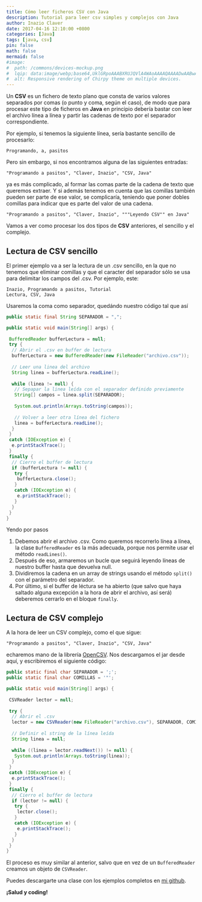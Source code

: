 ```yaml
---
title: Cómo leer ficheros CSV con Java
description: Tutorial para leer csv simples y complejos con Java
author: Inazio Claver
date: 2017-04-16 12:10:00 +0800
categories: [Java]
tags: [java, csv]
pin: false
math: false
mermaid: false
#image:
#  path: /commons/devices-mockup.png
#  lqip: data:image/webp;base64,UklGRpoAAABXRUJQVlA4WAoAAAAQAAAADwAABwAAQUxQSDIAAAARL0AmbZurmr57yyIiqE8oiG0bejIYEQTgqiDA9vqnsUSI6H+oAERp2HZ65qP/VIAWAFZQOCBCAAAA8AEAnQEqEAAIAAVAfCWkAALp8sF8rgRgAP7o9FDvMCkMde9PK7euH5M1m6VWoDXf2FkP3BqV0ZYbO6NA/VFIAAAA
#  alt: Responsive rendering of Chirpy theme on multiple devices.
---
```


Un **CSV** es un fichero de texto plano que consta de varios valores separados por comas (o punto y coma, según el caso), de modo que para procesar este tipo de ficheros en **Java** en principio debería bastar con leer el archivo línea a línea y partir las cadenas de texto por el separador correspondiente.

Por ejemplo, si tenemos la siguiente línea, sería bastante sencillo de procesarlo:

```
Programando, a, pasitos
```

Pero sin embargo, si nos encontramos alguna de las siguientes entradas:

```
"Programando a pasitos", "Claver, Inazio", "CSV, Java"
```

ya es más complicado, al formar las comas parte de la cadena de texto que queremos extraer. Y si además tenemos en cuenta que las comillas también pueden ser parte de ese valor, se complicaría, teniendo que poner dobles comillas para indicar que es parte del valor de una cadena.

```
"Programando a pasitos", "Claver, Inazio", """Leyendo CSV"" en Java"
```

Vamos a ver como procesar los dos tipos de **CSV** anteriores, el sencillo y el complejo.

## Lectura de CSV sencillo

El primer ejemplo va a ser la lectura de un .csv sencillo, en la que no tenemos que eliminar comillas y que el caracter del separador sólo se usa para delimitar los campos del .csv. Por ejemplo, este:

```
Inazio, Programando a pasitos, Tutorial
Lectura, CSV, Java
```

Usaremos la coma como separador, quedándo nuestro código tal que así

```java
public static final String SEPARADOR = ",";

public static void main(String[] args) {
 
 BufferedReader bufferLectura = null;
 try {
  // Abrir el .csv en buffer de lectura
  bufferLectura = new BufferedReader(new FileReader("archivo.csv"));
  
  // Leer una linea del archivo
  String linea = bufferLectura.readLine();
  
  while (linea != null) {
   // Sepapar la linea leída con el separador definido previamente
   String[] campos = linea.split(SEPARADOR); 
   
   System.out.println(Arrays.toString(campos));
   
   // Volver a leer otra línea del fichero
   linea = bufferLectura.readLine();
  }
 } 
 catch (IOException e) {
  e.printStackTrace();
 }
 finally {
  // Cierro el buffer de lectura
  if (bufferLectura != null) {
   try {
    bufferLectura.close();
   } 
   catch (IOException e) {
    e.printStackTrace();
   }
  }
 }
}
```

Yendo por pasos

1. Debemos abrir el archivo .csv. Como queremos recorrerlo línea a línea, la clase ```BufferedReader``` es la más adecuada, porque nos permite usar el método ```readLines()```.
2. Después de eso, armaremos un bucle que seguirá leyendo líneas de nuestro buffer hasta que devuelva null.
3. Dividiremos la cadena en un array de strings usando el método ```split()``` con el parámetro del separador.
4. Por último, si el buffer de léctura se ha abierto (que salvo que haya saltado alguna excepción a la hora de abrir el archivo, así será) deberemos cerrarlo en el bloque ```finally```.

## Lectura de CSV complejo

A la hora de leer un CSV complejo, como el que sigue:

```
"Programando a pasitos", "Claver, Inazio", "CSV, Java"
```

echaremos mano de la librería [OpenCSV](https://opencsv.sourceforge.net/). Nos descargamos el jar desde aquí, y escribiremos el siguiente código:

```java
public static final char SEPARADOR = ';';
public static final char COMILLAS = '"';

public static void main(String[] args) {
 
 CSVReader lector = null;
 
 try {
  // Abrir el .csv
  lector = new CSVReader(new FileReader("archivo.csv"), SEPARADOR, COMILLAS);
  
  // Definir el string de la línea leída
  String linea = null;
  
  while ((linea = lector.readNext()) != null) {
   System.out.println(Arrays.toString(linea));
  }
 } 
 catch (IOException e) {
  e.printStackTrace();
 }
 finally {
  // Cierro el buffer de lectura
  if (lector != null) {
   try {
    lector.close();
   } 
   catch (IOException e) {
    e.printStackTrace();
   }
  }
 }
}
```

El proceso es muy similar al anterior, salvo que en vez de un ```BufferedReader``` creamos un objeto de ```CSVReader```.

Puedes descargarte una clase con los ejemplos completos en [mi github](https://github.com/inazense/scripts/blob/master/scripts/java/LectorCSV.java).

**¡Salud y coding!**